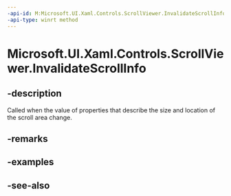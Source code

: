 ```yaml
---
-api-id: M:Microsoft.UI.Xaml.Controls.ScrollViewer.InvalidateScrollInfo
-api-type: winrt method
---
```


<!-- Method syntax
public void InvalidateScrollInfo()
-->

# Microsoft.UI.Xaml.Controls.ScrollViewer.InvalidateScrollInfo

## -description
Called when the value of properties that describe the size and location of the scroll area change.

## -remarks

## -examples

## -see-also
